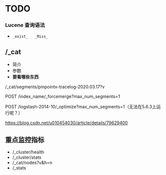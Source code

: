 # TODO

### Lucene 查询语法

- `_exist_   _Miss_`

## /_cat 

- 简介
- 参数
- **要看哪些东西**

/_cat/segments/pinpointx-tracelog-2020.03.17?v

POST /index_name/_forcemerge?max_num_segments=1

POST /logstash-2014-10/_optimize?max_num_segments=1（无法在5.6.3上运行呢？）

https://blog.csdn.net/u010454030/article/details/79629400

## 重点监控指标

- /_cluster/health
- /_cluster/stats
- /_cat/nodes?v&h=n
- /_stats

